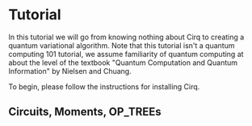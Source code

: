 # Tutorial

In this tutorial we will go from knowing nothing about Cirq to creating a
quantum variational algorithm. Note that this tutorial isn't a quantum
computing 101 tutorial, we assume familiarity of quantum computing at about
the level of the textbook "Quantum Computation and Quantum Information" by
Nielsen and Chuang.

To begin, please follow the instructions for installing Cirq.

## Circuits, Moments, OP_TREEs

